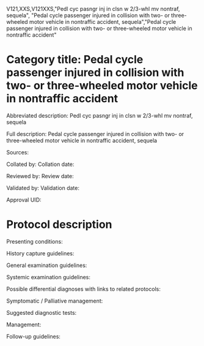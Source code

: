 V121,XXS,V121XXS,"Pedl cyc pasngr inj in clsn w 2/3-whl mv nontraf, sequela", "Pedal cycle passenger injured in collision with two- or three-wheeled motor vehicle in nontraffic accident, sequela","Pedal cycle passenger injured in collision with two- or three-wheeled motor vehicle in nontraffic accident"
# Category title: Pedal cycle passenger injured in collision with two- or three-wheeled motor vehicle in nontraffic accident

Abbreviated description: Pedl cyc pasngr inj in clsn w 2/3-whl mv nontraf, sequela

Full description: Pedal cycle passenger injured in collision with two- or three-wheeled motor vehicle in nontraffic accident, sequela

Sources:

Collated by:
Collation date:

Reviewed by:
Review date:

Validated by:
Validation date:

Approval UID:

# Protocol description

Presenting conditions:

History capture guidelines:

General examination guidelines:

Systemic examination guidelines:

Possible differential diagnoses with links to related protocols:

Symptomatic / Palliative management:

Suggested diagnostic tests:

Management:

Follow-up guidelines:

